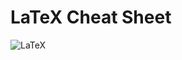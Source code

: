 # LaTeX Cheat Sheet

![LaTeX](https://img.shields.io/badge/latex-%23008080.svg?style=for-the-badge&logo=latex&logoColor=white)
